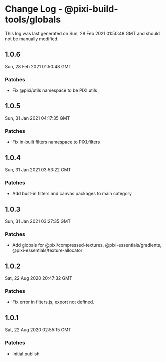 # Change Log - @pixi-build-tools/globals

This log was last generated on Sun, 28 Feb 2021 01:50:48 GMT and should not be manually modified.

## 1.0.6
Sun, 28 Feb 2021 01:50:48 GMT

### Patches

- Fix @pixi/utils namespace to be PIXI.utils

## 1.0.5
Sun, 31 Jan 2021 04:17:35 GMT

### Patches

- Fix in-built filters namespace to PIXI.filters

## 1.0.4
Sun, 31 Jan 2021 03:53:22 GMT

### Patches

- Add built-in filters and canvas packages to main category

## 1.0.3
Sun, 31 Jan 2021 03:27:35 GMT

### Patches

- Add globals for @pixi/compressed-textures, @pixi-essentials/gradients, @pixi-essentials/texture-allocator

## 1.0.2
Sat, 22 Aug 2020 20:47:32 GMT

### Patches

- Fix error in filters.js, export not defined.

## 1.0.1
Sat, 22 Aug 2020 02:55:15 GMT

### Patches

- Initial publish


